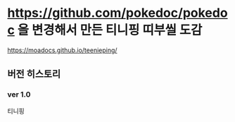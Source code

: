 https://github.com/pokedoc/pokedoc 을 변경해서 만든 티니핑 띠부씰 도감
==========================

https://moadocs.github.io/teenieping/

## 버전 히스토리
### ver 1.0

티니핑